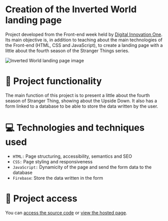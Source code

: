 # Creation of the Inverted World landing page
Project developed from the Front-end week held by [Digital Innovation One](https://www.dio.me/). Its main objective is, in addition to teaching about the main technologies of the Front-end (HTML, CSS and JavaScript), to create a landing page with a little about the fourth season of the Stranger Things series.

![Inverted World landing page image](https://user-images.githubusercontent.com/96635074/195481231-2a82fd4e-3547-42e8-9556-df96160db140.png)

# 🔨 Project functionality
The main function of this project is to present a little about the fourth season of Stranger Thing, showing about the Upside Down. It also has a form linked to a database to be able to store the data written by the user.

# 💻 Technologies and techniques used 
* `HTML:` Page structuring, accessibility, semantics and SEO
* `CSS:` Page styling and responsiveness
* `JavaScript:` Dynamicity of the page and send the form data to the database
* `Firebase`: Store the data written in the form

# 📁 Project access
You can [access the source code](https://github.com/ArturColen/InvertedWorld) or [view the hosted page](https://invertedworld.surge.sh).
